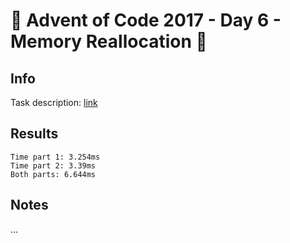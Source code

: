 # 🎄 Advent of Code 2017 - Day 6 - Memory Reallocation 🎄

## Info

Task description: [link](https://adventofcode.com/2017/day/6)

## Results

```
Time part 1: 3.254ms
Time part 2: 3.39ms
Both parts: 6.644ms
```

## Notes

...